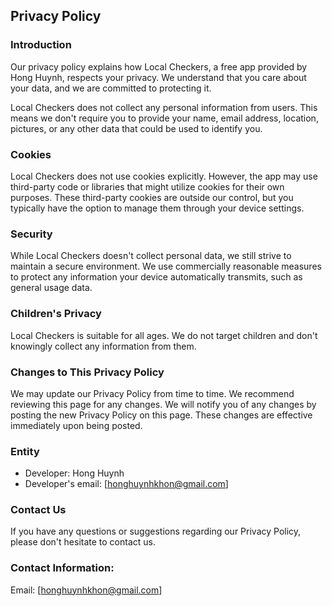 Privacy Policy
----------------

### Introduction

Our privacy policy explains how Local Checkers, a free app provided by Hong Huynh, respects your privacy. We understand that you care about your data, and we are committed to protecting it.

Local Checkers does not collect any personal information from users. This means we don't require you to provide your name, email address, location, pictures, or any other data that could be used to identify you.

### Cookies

Local Checkers does not use cookies explicitly. However, the app may use third-party code or libraries that might utilize cookies for their own purposes. These third-party cookies are outside our control, but you typically have the option to manage them through your device settings.

### Security

While Local Checkers doesn't collect personal data, we still strive to maintain a secure environment. We use commercially reasonable measures to protect any information your device automatically transmits, such as general usage data.

### Children's Privacy

Local Checkers is suitable for all ages. We do not target children and don't knowingly collect any information from them.

### Changes to This Privacy Policy

We may update our Privacy Policy from time to time. We recommend reviewing this page for any changes. We will notify you of any changes by posting the new Privacy Policy on this page. These changes are effective immediately upon being posted. 

### Entity
- Developer: Hong Huynh
- Developer's email: [honghuynhkhon@gmail.com]

### Contact Us

If you have any questions or suggestions regarding our Privacy Policy, please don't hesitate to contact us.

### Contact Information:

Email: [honghuynhkhon@gmail.com] 
